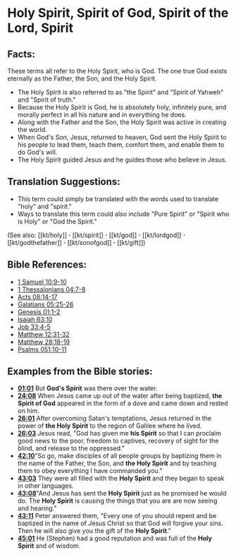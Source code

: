 # Holy Spirit, Spirit of God, Spirit of the Lord, Spirit #

## Facts: ##

These terms all refer to the Holy Spirit, who is God. The one true God exists eternally as the Father, the Son, and the Holy Spirit.

* The Holy Spirit is also referred to as "the Spirit" and "Spirit of Yahweh" and "Spirit of truth."
* Because the Holy Spirit is God, he is absolutely holy, infinitely pure, and morally perfect in all his nature and in everything he does.
* Along with the Father and the Son, the Holy Spirit was active in creating the world.
* When God's Son, Jesus, returned to heaven, God sent the Holy Spirit to his people to lead them, teach them, comfort them, and enable them to do God's will.
* The Holy Spirit guided Jesus and he guides those who believe in Jesus.

## Translation Suggestions: ##

* This term could simply be translated with the words used to translate "holy" and "spirit."
* Ways to translate this term could also include "Pure Spirit" or "Spirit who is Holy" or "God the Spirit."

(See also: [[kt/holy]] **·** [[kt/spirit]] **·** [[kt/god]] **·** [[kt/lordgod]] **·** [[kt/godthefather]] **·** [[kt/sonofgod]] **·** [[kt/gift]])

## Bible References: ##

* [1 Samuel 10:9-10](en/tn/1sa/help/10/09)
* [1 Thessalonians 04:7-8](en/tn/1th/help/04/07)
* [Acts 08:14-17](en/tn/act/help/08/14)
* [Galatians 05:25-26](en/tn/gal/help/05/25)
* [Genesis 01:1-2](en/tn/gen/help/01/01)
* [Isaiah 63:10](en/tn/isa/help/63/10)
* [Job 33:4-5](en/tn/job/help/33/04)
* [Matthew 12:31-32](en/tn/mat/help/12/31)
* [Matthew 28:18-19](en/tn/mat/help/28/18)
* [Psalms 051:10-11](en/tn/psa/help/51/10)

## Examples from the Bible stories: ##

* __[01:01](en/tn/obs/help/01/01)__ But __God's Spirit__  was there over the water.
* __[24:08](en/tn/obs/help/24/08)__ When Jesus came up out of the water after being baptized, __the Spirit of God__  appeared in the form of a dove and came down and rested on him.
* __[26:01](en/tn/obs/help/26/01)__ After overcoming Satan's temptations, Jesus returned in the power of __the Holy Spirit__  to the region of Galilee where he lived.
* __[26:03](en/tn/obs/help/26/03)__ Jesus read, "God has given me __his Spirit__  so that I can proclaim good news to the poor, freedom to captives, recovery of sight for the blind, and release to the oppressed."
* __[42:10](en/tn/obs/help/42/10)__"So go, make disciples of all people groups by baptizing them in the name of the Father, the Son, and __the Holy Spirit__  and by teaching them to obey everything I have commanded you."
* __[43:03](en/tn/obs/help/43/03)__ They were all filled with the __Holy Spirit__  and they began to speak in other languages.
* __[43:08](en/tn/obs/help/43/08)__"And Jesus has sent the __Holy Spirit__  just as he promised he would do. The __Holy Spirit__  is causing the things that you are are now seeing and hearing."
* __[43:11](en/tn/obs/help/43/11)__ Peter answered them, "Every one of you should repent and be baptized in the name of Jesus Christ so that God will forgive your sins. Then he will also give you the gift of the __Holy Spirit__."
* __[45:01](en/tn/obs/help/45/01)__ He (Stephen) had a good reputation and was full of the __Holy Spirit__  and of wisdom.